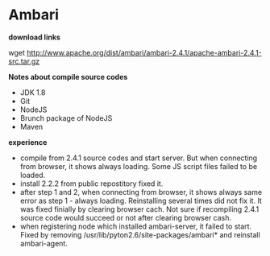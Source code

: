 # Ambari
**download links**

wget http://www.apache.org/dist/ambari/ambari-2.4.1/apache-ambari-2.4.1-src.tar.gz

**Notes about compile source codes**
* JDK 1.8
* Git
* NodeJS
* Brunch package of NodeJS
* Maven

**experience** 
* compile from 2.4.1 source codes and start server. But when connecting from browser, it shows always loading. Some JS script files failed to be loaded. 
* install 2.2.2 from public repostitory fixed it. 
* after step 1 and 2, when connecting from browser, it shows always same error as step 1 - always loading. Reinstalling  several times did not fix it. It was fixed finially by clearing browser cach. Not sure if recompiling 2.4.1 source code would succeed or not after clearing browser cash. 
* when registering node which installed ambari-server, it failed to start. Fixed by removing /usr/lib/pyton2.6/site-packages/ambari\* and reinstall ambari-agent. 
